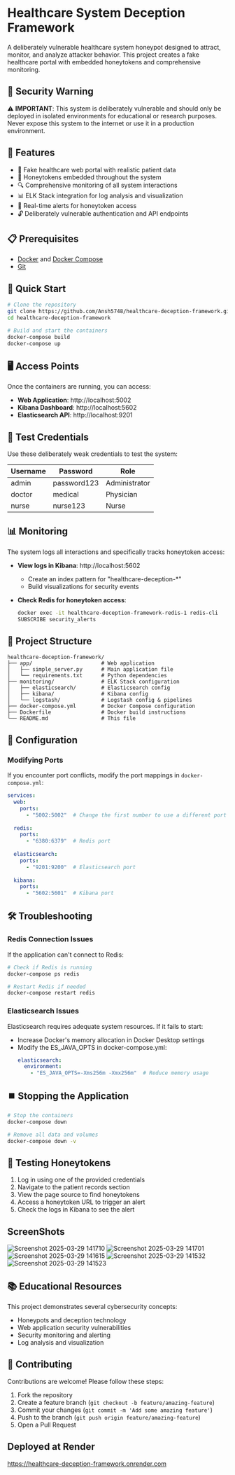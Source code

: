# Healthcare System Deception Framework

A deliberately vulnerable healthcare system honeypot designed to attract, monitor, and analyze attacker behavior. This project creates a fake healthcare portal with embedded honeytokens and comprehensive monitoring.

## 🚨 Security Warning

⚠️ **IMPORTANT**: This system is deliberately vulnerable and should only be deployed in isolated environments for educational or research purposes. Never expose this system to the internet or use it in a production environment.

## 🌟 Features

- 🏥 Fake healthcare web portal with realistic patient data
- 🍯 Honeytokens embedded throughout the system
- 🔍 Comprehensive monitoring of all system interactions
- 📊 ELK Stack integration for log analysis and visualization
- 🚨 Real-time alerts for honeytoken access
- 🔓 Deliberately vulnerable authentication and API endpoints

## 📋 Prerequisites

- [Docker](https://www.docker.com/get-started) and [Docker Compose](https://docs.docker.com/compose/install/)
- [Git](https://git-scm.com/downloads)

## 🚀 Quick Start

```bash
# Clone the repository
git clone https://github.com/Ansh5748/healthcare-deception-framework.git
cd healthcare-deception-framework

# Build and start the containers
docker-compose build
docker-compose up
```

## 🖥️ Access Points

Once the containers are running, you can access:

- **Web Application**: http://localhost:5002
- **Kibana Dashboard**: http://localhost:5602
- **Elasticsearch API**: http://localhost:9201

## 🔑 Test Credentials

Use these deliberately weak credentials to test the system:

| Username | Password    | Role          |
|----------|-------------|---------------|
| admin    | password123 | Administrator |
| doctor   | medical     | Physician     |
| nurse    | nurse123    | Nurse         |

## 📊 Monitoring

The system logs all interactions and specifically tracks honeytoken access:

- **View logs in Kibana**: http://localhost:5602
  - Create an index pattern for "healthcare-deception-*"
  - Build visualizations for security events

- **Check Redis for honeytoken access**:
  ```bash
  docker exec -it healthcare-deception-framework-redis-1 redis-cli
  SUBSCRIBE security_alerts
  ```

## 📁 Project Structure

```
healthcare-deception-framework/
├── app/                      # Web application
│   ├── simple_server.py      # Main application file
│   └── requirements.txt      # Python dependencies
├── monitoring/               # ELK Stack configuration
│   ├── elasticsearch/        # Elasticsearch config
│   ├── kibana/               # Kibana config
│   └── logstash/             # Logstash config & pipelines
├── docker-compose.yml        # Docker Compose configuration
├── Dockerfile                # Docker build instructions
└── README.md                 # This file
```

## 🔧 Configuration

### Modifying Ports

If you encounter port conflicts, modify the port mappings in `docker-compose.yml`:

```yaml
services:
  web:
    ports:
      - "5002:5002"  # Change the first number to use a different port
  
  redis:
    ports:
      - "6380:6379"  # Redis port
  
  elasticsearch:
    ports:
      - "9201:9200"  # Elasticsearch port
  
  kibana:
    ports:
      - "5602:5601"  # Kibana port
```

## 🛠️ Troubleshooting

### Redis Connection Issues

If the application can't connect to Redis:

```bash
# Check if Redis is running
docker-compose ps redis

# Restart Redis if needed
docker-compose restart redis
```

### Elasticsearch Issues

Elasticsearch requires adequate system resources. If it fails to start:

- Increase Docker's memory allocation in Docker Desktop settings
- Modify the ES_JAVA_OPTS in docker-compose.yml:
  ```yaml
  elasticsearch:
    environment:
      - "ES_JAVA_OPTS=-Xms256m -Xmx256m"  # Reduce memory usage
  ```

## ⏹️ Stopping the Application

```bash
# Stop the containers
docker-compose down

# Remove all data and volumes
docker-compose down -v
```

## 🧪 Testing Honeytokens

1. Log in using one of the provided credentials
2. Navigate to the patient records section
3. View the page source to find honeytokens
4. Access a honeytoken URL to trigger an alert
5. Check the logs in Kibana to see the alert

## ScreenShots
![Screenshot 2025-03-29 141710](https://github.com/user-attachments/assets/37d8d8f6-a5c6-46ef-a9d2-de29e7ed6bd5)
![Screenshot 2025-03-29 141701](https://github.com/user-attachments/assets/da8c5dce-fc43-4c65-a598-ea3f1065dc0c)
![Screenshot 2025-03-29 141615](https://github.com/user-attachments/assets/ccfd760a-014f-49f4-b33f-bb106b92977a)
![Screenshot 2025-03-29 141532](https://github.com/user-attachments/assets/0399ae8d-ff59-407f-bab9-249ba07fe6aa)
![Screenshot 2025-03-29 141523](https://github.com/user-attachments/assets/bfd3dee2-cf8a-468d-9d0f-88411c036dfd)




## 📚 Educational Resources

This project demonstrates several cybersecurity concepts:

- Honeypots and deception technology
- Web application security vulnerabilities
- Security monitoring and alerting
- Log analysis and visualization

## 👥 Contributing

Contributions are welcome! Please follow these steps:

1. Fork the repository
2. Create a feature branch (`git checkout -b feature/amazing-feature`)
3. Commit your changes (`git commit -m 'Add some amazing feature'`)
4. Push to the branch (`git push origin feature/amazing-feature`)
5. Open a Pull Request

## Deployed at Render
https://healthcare-deception-framework.onrender.com
